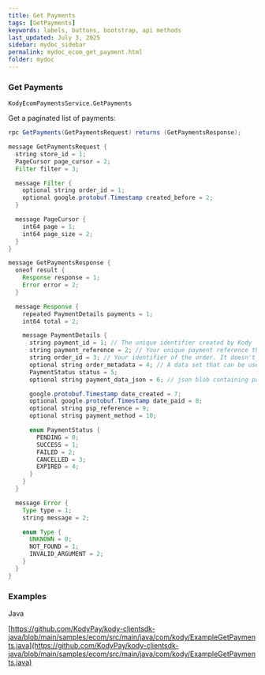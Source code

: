 ```yaml
---
title: Get Payments
tags: [GetPayments]
keywords: labels, buttons, bootstrap, api methods
last_updated: July 3, 2025
sidebar: mydoc_sidebar
permalink: mydoc_ecom_get_payment.html
folder: mydoc
---
```



### Get Payments

`KodyEcomPaymentsService.GetPayments` 

Get a paginated list of payments:

```java
rpc GetPayments(GetPaymentsRequest) returns (GetPaymentsResponse);

message GetPaymentsRequest {
  string store_id = 1;
  PageCursor page_cursor = 2;
  Filter filter = 3;

  message Filter {
    optional string order_id = 1;
    optional google.protobuf.Timestamp created_before = 2;
  }

  message PageCursor {
    int64 page = 1;
    int64 page_size = 2;
  }
}

message GetPaymentsResponse {
  oneof result {
    Response response = 1;
    Error error = 2;
  }

  message Response {
    repeated PaymentDetails payments = 1;
    int64 total = 2;

    message PaymentDetails {
      string payment_id = 1; // The unique identifier created by Kody
      string payment_reference = 2; // Your unique payment reference that was set during the initiation
      string order_id = 3; // Your identifier of the order. It doesn't have to be unique, for example when the same order has multiple payments.
      optional string order_metadata = 4; // A data set that can be used to store information about the order and used in the payment details. For example a JSON with checkout items. It will be useful as evidence to challenge chargebacks or any risk data.
      PaymentStatus status = 5;
      optional string payment_data_json = 6; // json blob containing payment data

      google.protobuf.Timestamp date_created = 7;
      optional google.protobuf.Timestamp date_paid = 8;
      optional string psp_reference = 9;
      optional string payment_method = 10;

      enum PaymentStatus {
        PENDING = 0;
        SUCCESS = 1;
        FAILED = 2;
        CANCELLED = 3;
        EXPIRED = 4;
      }
    }
  }

  message Error {
    Type type = 1;
    string message = 2;

    enum Type {
      UNKNOWN = 0;
      NOT_FOUND = 1;
      INVALID_ARGUMENT = 2;
    }
  }
}
```

### Examples

Java

[https://github.com/KodyPay/kody-clientsdk-java/blob/main/samples/ecom/src/main/java/com/kody/ExampleGetPayments.java](https://github.com/KodyPay/kody-clientsdk-java/blob/main/samples/ecom/src/main/java/com/kody/ExampleGetPayments.java)
